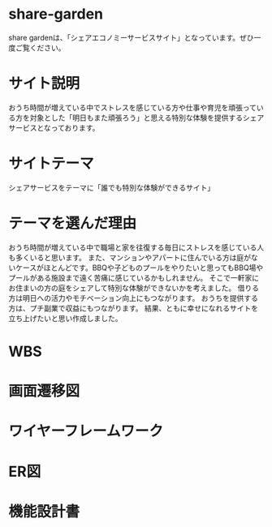 # share-garden
share gardenは、「シェアエコノミーサービスサイト」となっています。ぜひ一度ご覧ください。
# サイト説明

おうち時間が増えている中でストレスを感じている方や仕事や育児を頑張っている方を対象とした「明日もまた頑張ろう」と思える特別な体験を提供するシェアサービスとなっております。	

# サイトテーマ
シェアサービスをテーマに「誰でも特別な体験ができるサイト」

# テーマを選んだ理由
おうち時間が増えている中で職場と家を往復する毎日にストレスを感じている人も多くいると思います。
また、マンションやアパートに住んでいる方は庭がないケースがほとんどです。BBQや子どものプールをやりたいと思ってもBBQ場やプールがある施設まで遠く苦痛に感じているかもしれません。
そこで一軒家にお住まいの方の庭をシェアして特別な体験ができないかを考えました。
借りる方は明日への活力やモチベーション向上にもつながります。
おうちを提供する方は、プチ副業で収益にもつながります。
結果、ともに幸せになれるサイトを立ち上げたいと思い作成しました。

# WBS

# 画面遷移図

# ワイヤーフレームワーク

# ER図
# 機能設計書

